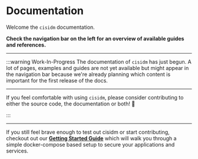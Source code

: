 # Documentation

Welcome the `cisidm` documentation.

**Check the navigation bar on the left for an overview of available guides and references.**

---

:::warning Work-In-Progress
The documentation of `cisidm` has just begun. A lot of pages, examples and guides are not yet available but might appear in the navigation bar because we're already planning which content is important for the first release of the docs.

---

If you feel comfortable with using `cisidm`, please consider contributing to either the source code, the documentation or both! :rocket:

:::

---

If you still feel brave enough to test out cisidm or start contributing, checkout out our [**Getting Started Guide**](/guides/getting-started.md) which will walk you through a simple docker-compose based setup to secure your applications and services.
